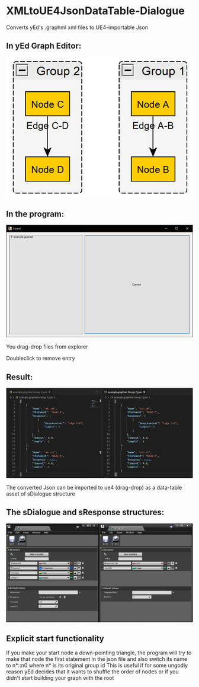 # XMLtoUE4JsonDataTable-Dialogue
Converts yEd's .graphml xml files to UE4-importable Json

## In yEd Graph Editor:
![Example](example.png)

## In the program:
![Example2](example2.png)

  You drag-drop files from explorer
  
  Doubleclick to remove entry

## Result:
![Example3](example3.png)

  The converted Json can be imported to ue4 (drag-drop) as a data-table asset of sDialogue structure
  
## The sDialogue and sResponse structures:
![Example4](example4.png)

## Explicit start functionality

  If you make your start node a down-pointing triangle, the program will try to make that node the first statement in the json file and also switch its name to n*::n0 where n* is its original group id
  This is useful if for some ungodly reason yEd decides that it wants to shuffle the order of nodes or if you didn't start building your graph with the root
